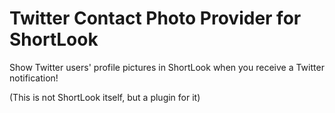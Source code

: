 # Twitter Contact Photo Provider for ShortLook

Show Twitter users' profile pictures in ShortLook when you receive a Twitter notification!

(This is not ShortLook itself, but a plugin for it)
